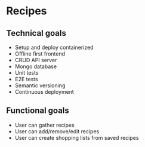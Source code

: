 # Recipes

## Technical goals
- Setup and deploy containerized
- Offline first frontend
- CRUD API server
- Mongo database
- Unit tests
- E2E tests
- Semantic versioning
- Continuous deployment

## Functional goals
- User can gather recipes
- User can add/remove/edit recipes
- User can create shopping lists from saved recipes
